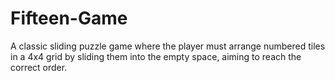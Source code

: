 # Fifteen-Game
A classic sliding puzzle game where the player must arrange numbered tiles in a 4x4 grid by sliding them into the empty space, aiming to reach the correct order.
